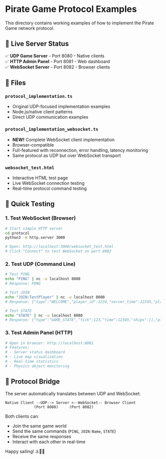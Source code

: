 # Pirate Game Protocol Examples

This directory contains working examples of how to implement the Pirate Game network protocol.

## 🚀 Live Server Status

✅ **UDP Game Server** - Port 8080 - Native clients  
✅ **HTTP Admin Panel** - Port 8081 - Web dashboard  
✅ **WebSocket Server** - Port 8082 - Browser clients  

## 📁 Files

### `protocol_implementation.ts`
- Original UDP-focused implementation examples
- Node.js/native client patterns
- Direct UDP communication examples

### `protocol_implementation_websocket.ts`
- **NEW!** Complete WebSocket client implementation
- Browser-compatible 
- Full-featured with reconnection, error handling, latency monitoring
- Same protocol as UDP but over WebSocket transport

### `websocket_test.html`
- Interactive HTML test page
- Live WebSocket connection testing
- Real-time protocol command testing

## 🧪 Quick Testing

### 1. Test WebSocket (Browser)
```bash
# Start simple HTTP server
cd protocol
python3 -m http.server 3000

# Open: http://localhost:3000/websocket_test.html
# Click "Connect" to test WebSocket on port 8082
```

### 2. Test UDP (Command Line)
```bash
# Test PING
echo "PING" | nc -u localhost 8080
# Response: PONG

# Test JOIN
echo "JOIN:TestPlayer" | nc -u localhost 8080  
# Response: {"type":"WELCOME","player_id":1234,"server_time":12345,"player_name":"TestPlayer"}

# Test STATE
echo "STATE" | nc -u localhost 8080
# Response: {"type":"GAME_STATE","tick":123,"time":12345,"ships":[],"players":[],"projectiles":[]}
```

### 3. Test Admin Panel (HTTP)
```bash
# Open in browser: http://localhost:8081
# Features:
# - Server status dashboard
# - Live map visualization  
# - Real-time statistics
# - Physics object monitoring
```

## 🔄 Protocol Bridge

The server automatically translates between UDP and WebSocket:

```
Native Client --UDP--> Server <--WebSocket-- Browser Client
             (Port 8080)     (Port 8082)
```

Both clients can:
- Join the same game world
- Send the same commands (`PING`, `JOIN:Name`, `STATE`)
- Receive the same responses
- Interact with each other in real-time

Happy sailing! ⚓🏴‍☠️